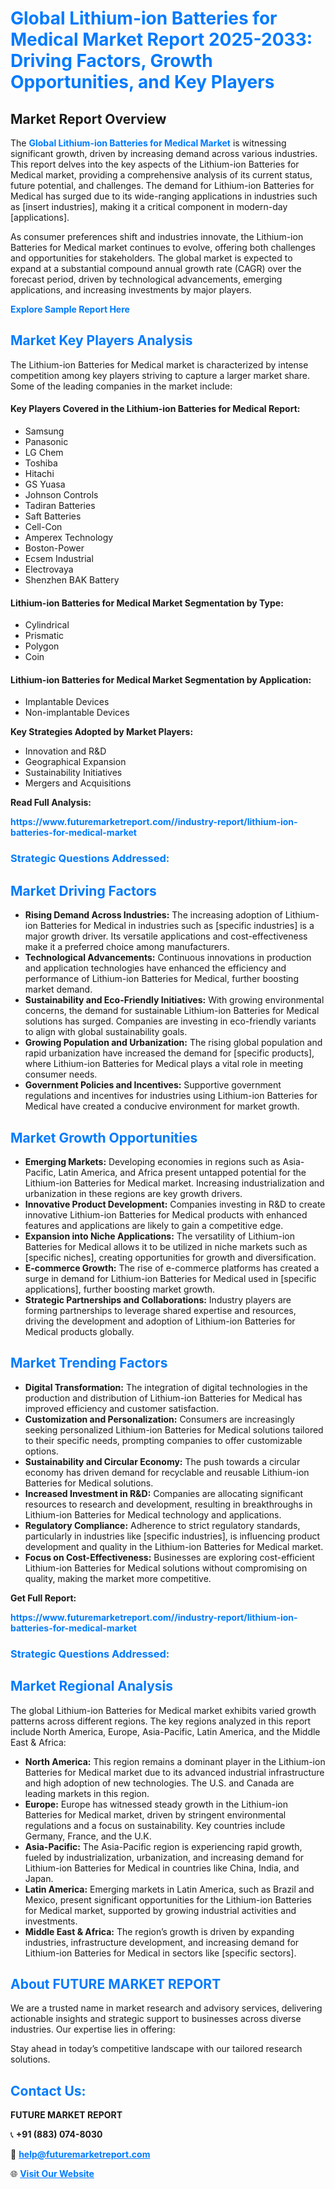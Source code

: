 <h1 style="color: #007BFF;">Global Lithium-ion Batteries for Medical Market Report 2025-2033: Driving Factors, Growth Opportunities, and Key Players</h1>

<section id="overview">
<h2>Market Report Overview</h2>
<p>The <a href="https://www.futuremarketreport.com//industry-report/lithium-ion-batteries-for-medical-market" style="color: #007BFF; text-decoration: none;"><strong>Global Lithium-ion Batteries for Medical Market</strong></a> is witnessing significant growth, driven by increasing demand across various industries. This report delves into the key aspects of the Lithium-ion Batteries for Medical market, providing a comprehensive analysis of its current status, future potential, and challenges. The demand for Lithium-ion Batteries for Medical has surged due to its wide-ranging applications in industries such as [insert industries], making it a critical component in modern-day [applications].</p>
<p>As consumer preferences shift and industries innovate, the Lithium-ion Batteries for Medical market continues to evolve, offering both challenges and opportunities for stakeholders. The global market is expected to expand at a substantial compound annual growth rate (CAGR) over the forecast period, driven by technological advancements, emerging applications, and increasing investments by major players.</p>
</section>

<section id="overview">
<p><a href="https://www.futuremarketreport.com//request-sample/reportId=92489" style="color: #007BFF; text-decoration: none;"><strong>Explore Sample Report Here</strong></a></p>
</section>

<section id="key-players">
<h2 style="color: #007BFF;">Market Key Players Analysis</h2>
<p>The Lithium-ion Batteries for Medical market is characterized by intense competition among key players striving to capture a larger market share. Some of the leading companies in the market include:</p>
<h4>Key Players Covered in the Lithium-ion Batteries for Medical Report:</h4>
<ul><li>Samsung</li><li>Panasonic</li><li>LG Chem</li><li>Toshiba</li><li>Hitachi</li><li>GS Yuasa</li><li>Johnson Controls</li><li>Tadiran Batteries</li><li>Saft Batteries</li><li>Cell-Con</li><li>Amperex Technology</li><li>Boston-Power</li><li>Ecsem Industrial</li><li>Electrovaya</li><li>Shenzhen BAK Battery</li></ul>
<h4>Lithium-ion Batteries for Medical Market Segmentation by Type:</h4>
<ul><li>Cylindrical</li><li>Prismatic</li><li>Polygon</li><li>Coin</li></ul>

<h4>Lithium-ion Batteries for Medical Market Segmentation by Application:</h4>
<ul><li>Implantable Devices</li><li>Non-implantable Devices</li></ul>
<p><strong>Key Strategies Adopted by Market Players:</strong></p>
<ul>
<li>Innovation and R&D</li>
<li>Geographical Expansion</li>
<li>Sustainability Initiatives</li>
<li>Mergers and Acquisitions</li>
</ul>
</section>

<section>
<p><strong>Read Full Analysis: </strong></p><a href="https://www.futuremarketreport.com//industry-report/lithium-ion-batteries-for-medical-market" style="color: #007BFF; text-decoration: none;"><strong>https://www.futuremarketreport.com//industry-report/lithium-ion-batteries-for-medical-market</strong></a>
<h3 style="color: #007BFF;">Strategic Questions Addressed:</h3>
</section>

<section id="driving-factors">
<h2 style="color: #007BFF;">Market Driving Factors</h2>
<ul>
<li><strong>Rising Demand Across Industries:</strong> The increasing adoption of Lithium-ion Batteries for Medical in industries such as [specific industries] is a major growth driver. Its versatile applications and cost-effectiveness make it a preferred choice among manufacturers.</li>
<li><strong>Technological Advancements:</strong> Continuous innovations in production and application technologies have enhanced the efficiency and performance of Lithium-ion Batteries for Medical, further boosting market demand.</li>
<li><strong>Sustainability and Eco-Friendly Initiatives:</strong> With growing environmental concerns, the demand for sustainable Lithium-ion Batteries for Medical solutions has surged. Companies are investing in eco-friendly variants to align with global sustainability goals.</li>
<li><strong>Growing Population and Urbanization:</strong> The rising global population and rapid urbanization have increased the demand for [specific products], where Lithium-ion Batteries for Medical plays a vital role in meeting consumer needs.</li>
<li><strong>Government Policies and Incentives:</strong> Supportive government regulations and incentives for industries using Lithium-ion Batteries for Medical have created a conducive environment for market growth.</li>
</ul>
</section>

<section id="growth-opportunities">
<h2 style="color: #007BFF;">Market Growth Opportunities</h2>
<ul>
<li><strong>Emerging Markets:</strong> Developing economies in regions such as Asia-Pacific, Latin America, and Africa present untapped potential for the Lithium-ion Batteries for Medical market. Increasing industrialization and urbanization in these regions are key growth drivers.</li>
<li><strong>Innovative Product Development:</strong> Companies investing in R&D to create innovative Lithium-ion Batteries for Medical products with enhanced features and applications are likely to gain a competitive edge.</li>
<li><strong>Expansion into Niche Applications:</strong> The versatility of Lithium-ion Batteries for Medical allows it to be utilized in niche markets such as [specific niches], creating opportunities for growth and diversification.</li>
<li><strong>E-commerce Growth:</strong> The rise of e-commerce platforms has created a surge in demand for Lithium-ion Batteries for Medical used in [specific applications], further boosting market growth.</li>
<li><strong>Strategic Partnerships and Collaborations:</strong> Industry players are forming partnerships to leverage shared expertise and resources, driving the development and adoption of Lithium-ion Batteries for Medical products globally.</li>
</ul>
</section>

<section id="trending-factors">
<h2 style="color: #007BFF;">Market Trending Factors</h2>
<ul>
<li><strong>Digital Transformation:</strong> The integration of digital technologies in the production and distribution of Lithium-ion Batteries for Medical has improved efficiency and customer satisfaction.</li>
<li><strong>Customization and Personalization:</strong> Consumers are increasingly seeking personalized Lithium-ion Batteries for Medical solutions tailored to their specific needs, prompting companies to offer customizable options.</li>
<li><strong>Sustainability and Circular Economy:</strong> The push towards a circular economy has driven demand for recyclable and reusable Lithium-ion Batteries for Medical solutions.</li>
<li><strong>Increased Investment in R&D:</strong> Companies are allocating significant resources to research and development, resulting in breakthroughs in Lithium-ion Batteries for Medical technology and applications.</li>
<li><strong>Regulatory Compliance:</strong> Adherence to strict regulatory standards, particularly in industries like [specific industries], is influencing product development and quality in the Lithium-ion Batteries for Medical market.</li>
<li><strong>Focus on Cost-Effectiveness:</strong> Businesses are exploring cost-efficient Lithium-ion Batteries for Medical solutions without compromising on quality, making the market more competitive.</li>
</ul>
</section>

<section>
<p><strong>Get Full Report: </strong></p><a href="https://www.futuremarketreport.com//industry-report/lithium-ion-batteries-for-medical-market" style="color: #007BFF; text-decoration: none;"><strong>https://www.futuremarketreport.com//industry-report/lithium-ion-batteries-for-medical-market</strong></a>
<h3 style="color: #007BFF;">Strategic Questions Addressed:</h3>
</section>


<section id="regional-analysis">
<h2 style="color: #007BFF;">Market Regional Analysis</h2>
<p>The global Lithium-ion Batteries for Medical market exhibits varied growth patterns across different regions. The key regions analyzed in this report include North America, Europe, Asia-Pacific, Latin America, and the Middle East & Africa:</p>
<ul>
<li><strong>North America:</strong> This region remains a dominant player in the Lithium-ion Batteries for Medical market due to its advanced industrial infrastructure and high adoption of new technologies. The U.S. and Canada are leading markets in this region.</li>
<li><strong>Europe:</strong> Europe has witnessed steady growth in the Lithium-ion Batteries for Medical market, driven by stringent environmental regulations and a focus on sustainability. Key countries include Germany, France, and the U.K.</li>
<li><strong>Asia-Pacific:</strong> The Asia-Pacific region is experiencing rapid growth, fueled by industrialization, urbanization, and increasing demand for Lithium-ion Batteries for Medical in countries like China, India, and Japan.</li>
<li><strong>Latin America:</strong> Emerging markets in Latin America, such as Brazil and Mexico, present significant opportunities for the Lithium-ion Batteries for Medical market, supported by growing industrial activities and investments.</li>
<li><strong>Middle East & Africa:</strong> The region’s growth is driven by expanding industries, infrastructure development, and increasing demand for Lithium-ion Batteries for Medical in sectors like [specific sectors].</li>
</ul>
</section>

<footer>
<h2 style="color: #007BFF;">About FUTURE MARKET REPORT</h2>
<p>We are a trusted name in market research and advisory services, delivering actionable insights and strategic support to businesses across diverse industries. Our expertise lies in offering:</p>

<p>Stay ahead in today’s competitive landscape with our tailored research solutions.</p>

<h2 style="color: #007BFF;">Contact Us:</h2>
<p><strong>FUTURE MARKET REPORT</strong></p>
<p>📞 <strong>+91 (883) 074-8030</strong></p>
<p>📧 <strong><a href="mailto:help@futuremarketreport.com" style="color: #007BFF;">help@futuremarketreport.com</a></strong></p>
<p>🌐 <strong><a href="https://www.futuremarketreport.com/" style="color: #007BFF;">Visit Our Website</a></strong></p>
</footer>